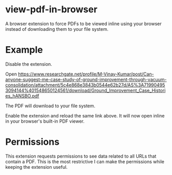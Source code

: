 # view-pdf-in-browser

A browser extension to force PDFs to be viewed inline using your browser instead of downloading them to your file system.

# Example

Disable the extension.

Open https://www.researchgate.net/profile/M-Vinay-Kumar/post/Can-anyone-suggest-me-case-study-of-ground-improvement-through-vacuum-consolidation/attachment/5c4e868e3843b0544e62b27d/AS%3A719904953094144%401548650124561/download/Ground_Improvement_Case_Histories_hANSBO.pdf

The PDF will download to your file system.

Enable the extension and reload the same link above. It will now open inline in your browser's built-in PDF viewer.

# Permissions

This extension requests permissions to see data related to all URLs that contain a PDF. This is the most restrictive I
can make the permissions while keeping the extension useful.
